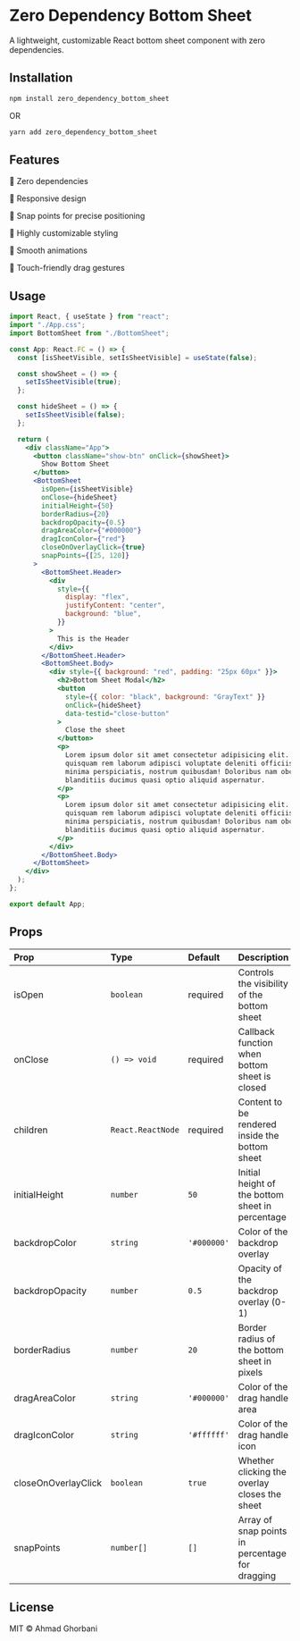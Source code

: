 # Zero Dependency Bottom Sheet

A lightweight, customizable React bottom sheet component with zero dependencies.

## Installation

```bash
npm install zero_dependency_bottom_sheet
```

OR

```bash
yarn add zero_dependency_bottom_sheet
```

## Features

🚫 Zero dependencies

📱 Responsive design

🎯 Snap points for precise positioning

🎨 Highly customizable styling

🔄 Smooth animations

📲 Touch-friendly drag gestures

## Usage

```jsx
import React, { useState } from "react";
import "./App.css";
import BottomSheet from "./BottomSheet";

const App: React.FC = () => {
  const [isSheetVisible, setIsSheetVisible] = useState(false);

  const showSheet = () => {
    setIsSheetVisible(true);
  };

  const hideSheet = () => {
    setIsSheetVisible(false);
  };

  return (
    <div className="App">
      <button className="show-btn" onClick={showSheet}>
        Show Bottom Sheet
      </button>
      <BottomSheet
        isOpen={isSheetVisible}
        onClose={hideSheet}
        initialHeight={50}
        borderRadius={20}
        backdropOpacity={0.5}
        dragAreaColor={"#000000"}
        dragIconColor={"red"}
        closeOnOverlayClick={true}
        snapPoints={[25, 120]}
      >
        <BottomSheet.Header>
          <div
            style={{
              display: "flex",
              justifyContent: "center",
              background: "blue",
            }}
          >
            This is the Header
          </div>
        </BottomSheet.Header>
        <BottomSheet.Body>
          <div style={{ background: "red", padding: "25px 60px" }}>
            <h2>Bottom Sheet Modal</h2>
            <button
              style={{ color: "black", background: "GrayText" }}
              onClick={hideSheet}
              data-testid="close-button"
            >
              Close the sheet
            </button>
            <p>
              Lorem ipsum dolor sit amet consectetur adipisicing elit. Maiores,
              quisquam rem laborum adipisci voluptate deleniti officiis alias
              minima perspiciatis, nostrum quibusdam! Doloribus nam obcaecati
              blanditiis ducimus quasi optio aliquid aspernatur.
            </p>
            <p>
              Lorem ipsum dolor sit amet consectetur adipisicing elit. Maiores,
              quisquam rem laborum adipisci voluptate deleniti officiis alias
              minima perspiciatis, nostrum quibusdam! Doloribus nam obcaecati
              blanditiis ducimus quasi optio aliquid aspernatur.
            </p>
          </div>
        </BottomSheet.Body>
      </BottomSheet>
    </div>
  );
};

export default App;
```

## Props

| Prop                | Type              | Default     | Description                                      |
| :------------------ | :---------------- | :---------- | :----------------------------------------------- |
| isOpen              | `boolean`         | required    | Controls the visibility of the bottom sheet      |
| onClose             | `() => void`      | required    | Callback function when bottom sheet is closed    |
| children            | `React.ReactNode` | required    | Content to be rendered inside the bottom sheet   |
| initialHeight       | `number`          | `50`        | Initial height of the bottom sheet in percentage |
| backdropColor       | `string`          | `'#000000'` | Color of the backdrop overlay                    |
| backdropOpacity     | `number`          | `0.5`       | Opacity of the backdrop overlay (0-1)            |
| borderRadius        | `number`          | `20`        | Border radius of the bottom sheet in pixels      |
| dragAreaColor       | `string`          | `'#000000'` | Color of the drag handle area                    |
| dragIconColor       | `string`          | `'#ffffff'` | Color of the drag handle icon                    |
| closeOnOverlayClick | `boolean`         | `true`      | Whether clicking the overlay closes the sheet    |
| snapPoints          | `number[]`        | `[]`        | Array of snap points in percentage for dragging  |

## License

MIT © Ahmad Ghorbani
